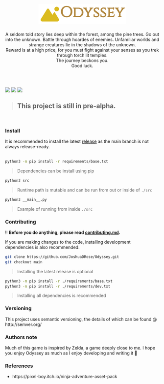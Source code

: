 <!--
<div align="center">
    <h1>
        <a href="https://codecov.io/gh/JoshuaDRose/Odyssey" > 
            <img src="https://img.shields.io/codecov/c/github/JoshuaDRose/Odyssey?color=008080&logo=codecov&logoColor=white&style=for-the-badge&token=EN4JAW4IIH"/> 
     </a>
    </h1>
</div>
<a href="https://github.com/JoshuaDRose/Odyssey/releases">
    <img src='https://img.shields.io/github/v/release/JoshuaDRose/Odyssey?include_prereleases&sort=semver&style=for-the-badge'>
<a href="https://github.com/JoshuaDRose/Odyssey/commits/main">
    <img src='https://img.shields.io/badge/status-maintained-D0F0C0?style=for-the-badge'>
</a>

<img src='https://img.shields.io/tokei/lines/GitHub/JoshuaDRose/Odyssey?color=FC9F1B&label=Lines&logo=Bookmeter&logoColor=white&style=for-the-badge'>

<img src='https://img.shields.io/badge/-Pygame-yellow?color=FF6302&style=for-the-badge&logo=GameJolt&logoColor=893101'>
-->
<div align="center">
    <h1>
        <img src=https://raw.githubusercontent.com/JoshuaDRose/Odyssey/main/docs/logo.png>
    </h1>
    <p>
        A seldom told story lies deep within the forest, among the pine trees.
        Go out into the unknown.
        Battle through hoardes of enemies.
        Unfamiliar worlds and strange creatures lie in the shadows of the unknown.<br>
        Reward is at a high price, for you must fight against your senses as you trek through torch lit temples.<br>
        The journey beckons you.<br>
        Good luck.
    </p>
</div>
<br>
<br>

<img src='https://img.shields.io/badge/Python-yellow?color=yellow&style=for-the-badge&logo=python&logoColor=white'> <img src="https://img.shields.io/badge/Help%20Wanted-feabo2?color=critical&style=for-the-badge&logo=Github%20Sponsors&logoColor=white">
<img src='https://img.shields.io/badge/-Open%20source-yellow?color=FF574D&style=for-the-badge&logo=git&logoColor=white'>
<blockquote><h2>This project is still in pre-alpha.</h2></blockquote>
<br>
<h3>Install</h3>
It is recommended to install the latest <a href=https://github.com/JoshuaDRose/Odyssey/tags>release</a> as
 the main branch is not always release-ready.<br>
<br>


```sh
python3 -m pip install -r requirements/base.txt
```
> Dependencies can be install using pip
```sh
python3 src
```
> Runtime path is mutable and can be run from out or inside of `./src`
```sh
python3 __main__.py
```
> Example of running from inside `./src`

<h3>Contributing</h3>

‼️ __Before you do anything, please read [contributing.md](CONTRIBUTING.md).__

If you are making changes to the code, installing development dependencies is also recommended.<br>

```sh
git clone https://github.com/JoshuaDRose/Odyssey.git
git checkout main
```
> Installing the latest release is optional
```sh
python3 -m pip install -r ./requirements/base.txt
python3 -m pip install -r ./requirements/dev.txt
```
> Installing all dependencies is recommended

<p align="left">
<h3>Versioning</h3>
This project uses semantic versioning, the details of which can be found @ http://semver.org/
</p>

### Authors note
Much of this game is inspired by Zelda, a game deeply close to me. I hope you enjoy Odyssey as much as I enjoy developing and writing it 🤍

<p align="left">
<h3>References</h3>
<ul>
    <li>https://pixel-boy.itch.io/ninja-adventure-asset-pack</li>
</ul>
</p>
